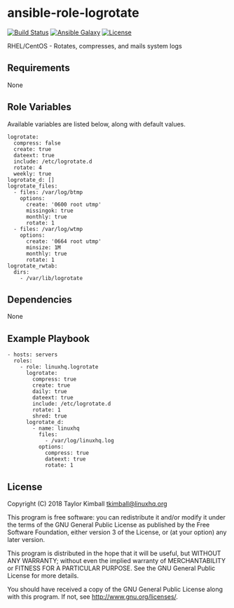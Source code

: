 # ansible-role-logrotate

[![Build Status](https://travis-ci.org/linuxhq/ansible-role-logrotate.svg?branch=master)](https://travis-ci.org/linuxhq/ansible-role-logrotate)
[![Ansible Galaxy](https://img.shields.io/badge/ansible--galaxy-logrotate-blue.svg?style=flat)](https://galaxy.ansible.com/linuxhq/logrotate)
[![License](https://img.shields.io/badge/license-GPLv3-brightgreen.svg?style=flat)](COPYING)

RHEL/CentOS - Rotates, compresses, and mails system logs

## Requirements

None

## Role Variables

Available variables are listed below, along with default values.

    logrotate:
      compress: false
      create: true
      dateext: true
      include: /etc/logrotate.d
      rotate: 4
      weekly: true
    logrotate_d: []
    logrotate_files:
      - files: /var/log/btmp
        options:
          create: '0600 root utmp'
          missingok: true
          monthly: true
          rotate: 1
      - files: /var/log/wtmp
        options:
          create: '0664 root utmp'
          minsize: 1M
          monthly: true
          rotate: 1
    logrotate_rwtab:
      dirs:
        - /var/lib/logrotate

## Dependencies

None

## Example Playbook

    - hosts: servers
      roles:
        - role: linuxhq.logrotate
          logrotate:
            compress: true
            create: true
            daily: true
            dateext: true
            include: /etc/logrotate.d
            rotate: 1
            shred: true
          logrotate_d:
            - name: linuxhq
              files:
                - /var/log/linuxhq.log
              options:
                compress: true
                dateext: true
                rotate: 1

## License

Copyright (C) 2018 Taylor Kimball <tkimball@linuxhq.org>

This program is free software: you can redistribute it and/or modify
it under the terms of the GNU General Public License as published by
the Free Software Foundation, either version 3 of the License, or
(at your option) any later version.

This program is distributed in the hope that it will be useful,
but WITHOUT ANY WARRANTY; without even the implied warranty of
MERCHANTABILITY or FITNESS FOR A PARTICULAR PURPOSE. See the
GNU General Public License for more details.

You should have received a copy of the GNU General Public License
along with this program. If not, see <http://www.gnu.org/licenses/>.
